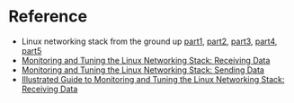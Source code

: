 # Reference

* Linux networking stack from the ground up [part1](https://www.privateinternetaccess.com/blog/2016/01/linux-networking-stack-from-the-ground-up-part-1/), [part2](https://www.privateinternetaccess.com/blog/2016/01/linux-networking-stack-from-the-ground-up-part-2), [part3](https://www.privateinternetaccess.com/blog/2016/01/linux-networking-stack-from-the-ground-up-part-3), [part4](https://www.privateinternetaccess.com/blog/2016/01/linux-networking-stack-from-the-ground-up-part-4), [part5](https://www.privateinternetaccess.com/blog/2016/02/linux-networking-stack-from-the-ground-up-part-4-2/)
* [Monitoring and Tuning the Linux Networking Stack: Receiving Data](https://blog.packagecloud.io/eng/2016/06/22/monitoring-tuning-linux-networking-stack-receiving-data/)
* [Monitoring and Tuning the Linux Networking Stack: Sending Data](https://blog.packagecloud.io/eng/2017/02/06/monitoring-tuning-linux-networking-stack-sending-data/)
* [Illustrated Guide to Monitoring and Tuning the Linux Networking Stack: Receiving Data](https://blog.packagecloud.io/eng/2016/10/11/monitoring-tuning-linux-networking-stack-receiving-data-illustrated/)